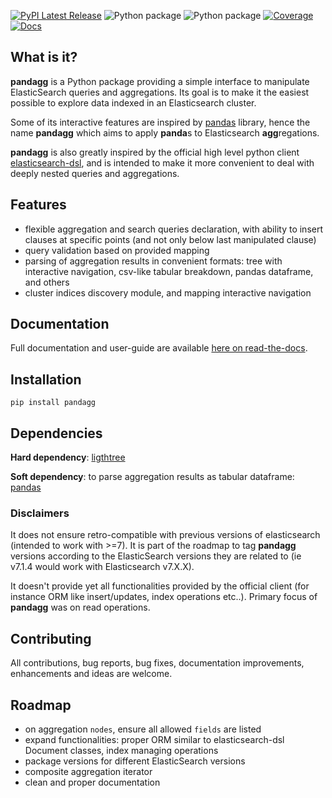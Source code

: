 [![PyPI Latest Release](https://img.shields.io/pypi/v/pandagg.svg)](https://pypi.org/project/pandagg/)
![Python package](https://github.com/alkemics/pandagg/workflows/Python%203%20Tests/badge.svg)
![Python package](https://github.com/alkemics/pandagg/workflows/Python%202%20Tests/badge.svg)
[![Coverage](https://codecov.io/github/alkemics/pandagg/coverage.svg?branch=master)](https://codecov.io/gh/alkemics/pandagg)
[![Docs](https://readthedocs.org/projects/pandagg/badge/?version=latest&style=flat)](https://pandagg.readthedocs.io/en/latest/)


## What is it?

**pandagg** is a Python package providing a simple interface to manipulate ElasticSearch queries and aggregations. Its goal is to make it
the easiest possible to explore data indexed in an Elasticsearch cluster.

Some of its interactive features are inspired by [pandas](https://github.com/pandas-dev/pandas) library, hence the name **pandagg** which aims to apply **panda**s to Elasticsearch 
**agg**regations. 

**pandagg** is also greatly inspired by the official high level python client [elasticsearch-dsl](https://github.com/elastic/elasticsearch-dsl-py),
and is intended to make it more convenient to deal with deeply nested queries and aggregations.


## Features

- flexible aggregation and search queries declaration, with ability to insert clauses at specific points (and not only below last manipulated clause)
- query validation based on provided mapping
- parsing of aggregation results in convenient formats: tree with interactive navigation, csv-like tabular breakdown, pandas dataframe, and others
- cluster indices discovery module, and mapping interactive navigation


## Documentation

Full documentation and user-guide are available [here on read-the-docs](https://pandagg.readthedocs.io/en/latest/).


## Installation
```
pip install pandagg
```

## Dependencies
**Hard dependency**: [ligthtree](https://pypi.org/project/lighttree/)

**Soft dependency**: to parse aggregation results as tabular dataframe: [pandas](https://github.com/pandas-dev/pandas/)


### Disclaimers

It does not ensure retro-compatible with previous versions of elasticsearch (intended to work with >=7). It is part
of the roadmap to tag **pandagg** versions according to the ElasticSearch versions they are related to (ie
v7.1.4 would work with Elasticsearch v7.X.X).

It doesn't provide yet all functionalities provided by the official client (for instance ORM like insert/updates, index
operations etc..). Primary focus of **pandagg** was on read operations.

## Contributing

All contributions, bug reports, bug fixes, documentation improvements, enhancements and ideas are welcome.


## Roadmap

- on aggregation `nodes`, ensure all allowed `fields` are listed
- expand functionalities: proper ORM similar to elasticsearch-dsl Document classes, index managing operations
- package versions for different ElasticSearch versions
- composite aggregation iterator
- clean and proper documentation
